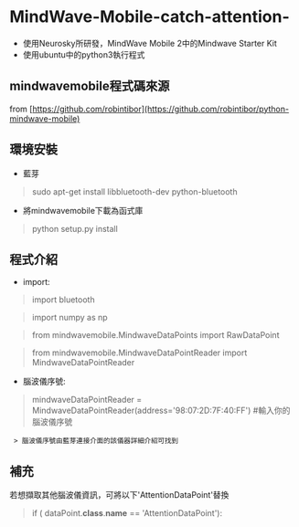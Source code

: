 # MindWave-Mobile-catch-attention-
* 使用Neurosky所研發，MindWave Mobile 2中的Mindwave Starter Kit
* 使用ubuntu中的python3執行程式

## mindwavemobile程式碼來源
from  [https://github.com/robintibor](https://github.com/robintibor/python-mindwave-mobile)

## 環境安裝
* 藍芽
> sudo apt-get install libbluetooth-dev python-bluetooth
* 將mindwavemobile下載為函式庫
> python setup.py install

## 程式介紹

  * import:
  > import bluetooth
  
  > import numpy as np
  
  > from mindwavemobile.MindwaveDataPoints import RawDataPoint
  
  > from mindwavemobile.MindwaveDataPointReader import MindwaveDataPointReader
  
  * 腦波儀序號:
  > mindwaveDataPointReader = MindwaveDataPointReader(address='98:07:2D:7F:40:FF') #輸入你的腦波儀序號
  
     > 腦波儀序號由藍芽連接介面的該儀器詳細介紹可找到
     
## 補充
   若想擷取其他腦波儀資訊，可將以下'AttentionDataPoint'替換
   
   > if ( dataPoint.__class__.__name__ == 'AttentionDataPoint'):
